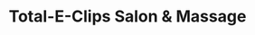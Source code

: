 ---
title: "Total-E-Clips Salon & Massage"
url: /kearney/total-e-clips-salon-and-massage/
shop: hairdresser
---